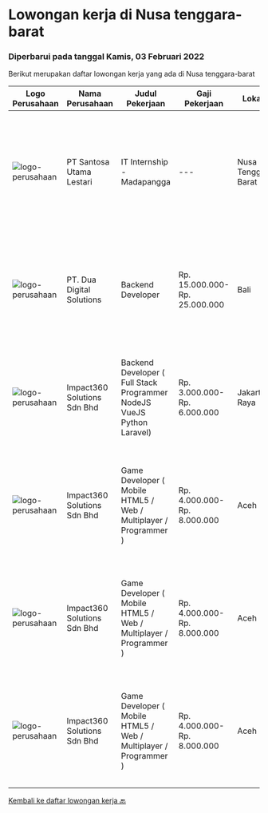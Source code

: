
  # Lowongan kerja di Nusa tenggara-barat

  ### Diperbarui pada tanggal Kamis, 03 Februari 2022

  Berikut merupakan daftar lowongan kerja yang ada di Nusa tenggara-barat

  |Logo Perusahaan | Nama Perusahaan | Judul Pekerjaan | Gaji Pekerjaan | Lokasi | Deskripsi | Tanggal diunggah | Pranala |
  | -------------- | --------------- | --------------- | --------- | --------- | -------------- | ------- | ----------- |
  |![logo-perusahaan](https://image-service-cdn.seek.com.au/eca9e9832397efc7382eae56ef8ab5fcf69e51c4/ee4dce1061f3f616224767ad58cb2fc751b8d2dc)|PT Santosa Utama Lestari|IT Internship - Madapangga|---|Nusa Tenggara Barat|Persyaratan: Minimal Pendidikan Sarjana computer Memiliki kemampuan berkomunikasi yang baik Mampu bekerja secara tim dan individu Bersedia ditempatkan...|Senin, 31 Januari 2022|https://www.jobstreet.co.id/id/job/it-internship-madapangga-3775224?token=0~98e6af5c-df4b-4305-97ed-62a49997f218&sectionRank=1&jobId=jobstreet-id-job-3775224|
|![logo-perusahaan](https://image-service-cdn.seek.com.au/0638cd50f0312ef2e7a06e1345329bde78c1e918/ee4dce1061f3f616224767ad58cb2fc751b8d2dc)|PT. Dua Digital Solutions|Backend Developer|Rp. 15.000.000-Rp. 25.000.000|Bali|Hello tech Indonesia,We hiring a new backend developer to our team. If the questions below resonates with you, maybe you are the one we're looking...|Rabu, 26 Januari 2022|https://www.jobstreet.co.id/id/job/backend-developer-3770984?token=0~98e6af5c-df4b-4305-97ed-62a49997f218&sectionRank=2&jobId=jobstreet-id-job-3770984|
|![logo-perusahaan](https://image-service-cdn.seek.com.au/06b729438205195a03d4bcec08ce1ddd5d9c1576/ee4dce1061f3f616224767ad58cb2fc751b8d2dc)|Impact360 Solutions Sdn Bhd|Backend Developer ( Full Stack Programmer NodeJS VueJS Python Laravel)|Rp. 3.000.000-Rp. 6.000.000|Jakarta Raya|We are a game company hiring backend and full stack programmers from all parts of Indonesia (remote work). If you have real experience buildinga)...|Jumat, 28 Januari 2022|https://www.jobstreet.co.id/id/job/backend-developer-full-stack-programmer-nodejs-vuejs-python-laravel-4814832/origin/my?token=0~98e6af5c-df4b-4305-97ed-62a49997f218&sectionRank=3&jobId=jobstreet-my-job-4814832|
|![logo-perusahaan](https://image-service-cdn.seek.com.au/06b729438205195a03d4bcec08ce1ddd5d9c1576/ee4dce1061f3f616224767ad58cb2fc751b8d2dc)|Impact360 Solutions Sdn Bhd|Game Developer ( Mobile HTML5 / Web / Multiplayer / Programmer )|Rp. 4.000.000-Rp. 8.000.000|Aceh|We are hiring remote HTML5 game developers from all parts of Indonesia. If you have real experience building HTML5 games or applications, you're...|Jumat, 28 Januari 2022|https://www.jobstreet.co.id/id/job/game-developer-mobile-html5-web-multiplayer-programmer-4814495/origin/my?token=0~98e6af5c-df4b-4305-97ed-62a49997f218&sectionRank=4&jobId=jobstreet-my-job-4814495|
|![logo-perusahaan](https://image-service-cdn.seek.com.au/06b729438205195a03d4bcec08ce1ddd5d9c1576/ee4dce1061f3f616224767ad58cb2fc751b8d2dc)|Impact360 Solutions Sdn Bhd|Game Developer ( Mobile HTML5 / Web / Multiplayer / Programmer )|Rp. 4.000.000-Rp. 8.000.000|Aceh|We are hiring remote HTML5 game developers from all parts of Indonesia. If you have real experience building HTML5 games or applications, you're...|Jumat, 21 Januari 2022|https://www.jobstreet.co.id/id/job/game-developer-mobile-html5-web-multiplayer-programmer-4807010/origin/my?token=0~98e6af5c-df4b-4305-97ed-62a49997f218&sectionRank=5&jobId=jobstreet-my-job-4807010|
|![logo-perusahaan](https://image-service-cdn.seek.com.au/06b729438205195a03d4bcec08ce1ddd5d9c1576/ee4dce1061f3f616224767ad58cb2fc751b8d2dc)|Impact360 Solutions Sdn Bhd|Game Developer ( Mobile HTML5 / Web / Multiplayer / Programmer )|Rp. 4.000.000-Rp. 8.000.000|Aceh|We are hiring remote HTML5 game developers from all parts of Indonesia. If you have real experience building HTML5 games or applications, you're...|Senin, 10 Januari 2022|https://www.jobstreet.co.id/id/job/game-developer-mobile-html5-web-multiplayer-programmer-4792644/origin/my?token=0~98e6af5c-df4b-4305-97ed-62a49997f218&sectionRank=6&jobId=jobstreet-my-job-4792644|


  [Kembali ke daftar lowongan kerja 🔙](../README.md#daftar-lowongan-kerja)
  